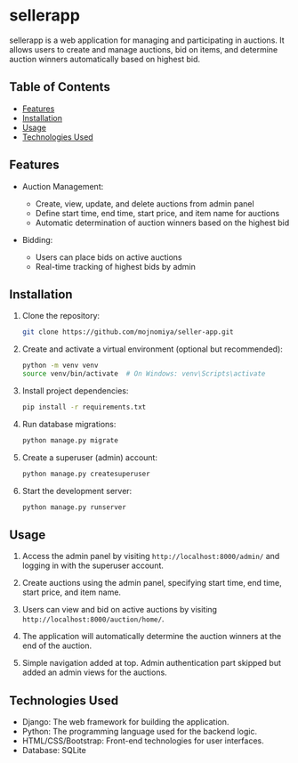 # sellerapp

sellerapp is a web application for managing and participating in auctions. It allows users to create and manage auctions, bid on items, and determine auction winners automatically based on highest bid.

## Table of Contents

- [Features](#features)
- [Installation](#installation)
- [Usage](#usage)
- [Technologies Used](#technologies-used)

## Features

- Auction Management:
  - Create, view, update, and delete auctions from admin panel
  - Define start time, end time, start price, and item name for auctions
  - Automatic determination of auction winners based on the highest bid

- Bidding:
  - Users can place bids on active auctions
  - Real-time tracking of highest bids by admin

## Installation

1. Clone the repository:

   ```bash
   git clone https://github.com/mojnomiya/seller-app.git
   ```

2. Create and activate a virtual environment (optional but recommended):

   ```bash
   python -m venv venv
   source venv/bin/activate  # On Windows: venv\Scripts\activate
   ```

3. Install project dependencies:

   ```bash
   pip install -r requirements.txt
   ```

4. Run database migrations:

   ```bash
   python manage.py migrate
   ```

5. Create a superuser (admin) account:

   ```bash
   python manage.py createsuperuser
   ```

6. Start the development server:

   ```bash
   python manage.py runserver
   ```

## Usage

1. Access the admin panel by visiting `http://localhost:8000/admin/` and logging in with the superuser account.

2. Create auctions using the admin panel, specifying start time, end time, start price, and item name.

3. Users can view and bid on active auctions by visiting `http://localhost:8000/auction/home/`.

4. The application will automatically determine the auction winners at the end of the auction.

5. Simple navigation added at top. Admin authentication part skipped but added an admin views for the auctions.

## Technologies Used

- Django: The web framework for building the application.
- Python: The programming language used for the backend logic.
- HTML/CSS/Bootstrap: Front-end technologies for user interfaces.
- Database: SQLite